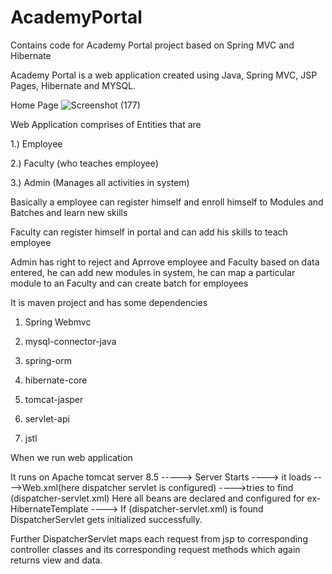 # AcademyPortal
Contains code for Academy Portal project based on Spring MVC and Hibernate


Academy Portal is a web application created using Java, Spring MVC, JSP Pages, Hibernate and MYSQL.

Home Page
![Screenshot (177)](https://user-images.githubusercontent.com/90125484/134484299-6712cee1-1517-45c1-8ccc-e5ec555bb0c0.png)

Web Application comprises of Entities that are 

1.) Employee

2.) Faculty (who teaches employee)

3.) Admin (Manages all activities in system)

Basically a employee can register himself and enroll himself to Modules and Batches and learn new skills

Faculty can register himself in portal and can add his skills to teach employee

Admin has right to reject and Aprrove employee and Faculty based on data entered, he can add new modules in system, 
he can map a particular module to an Faculty and can create batch for employees

It is maven project and has some dependencies

1) Spring Webmvc

2) mysql-connector-java

3) spring-orm

4) hibernate-core

5) tomcat-jasper

6) servlet-api

7) jstl

When we run web application

It runs on Apache tomcat server 8.5
----->  Server Starts
----> it loads ---->Web.xml(here dispatcher servlet is configured)
---->tries to find (dispatcher-servlet.xml) Here all beans are declared and configured for ex- HibernateTemplate
----> If (dispatcher-servlet.xml) is found DispatcherServlet gets initialized successfully.

Further DispatcherServlet maps each request from jsp to corresponding controller classes and its corresponding request methods which again returns view and data.






